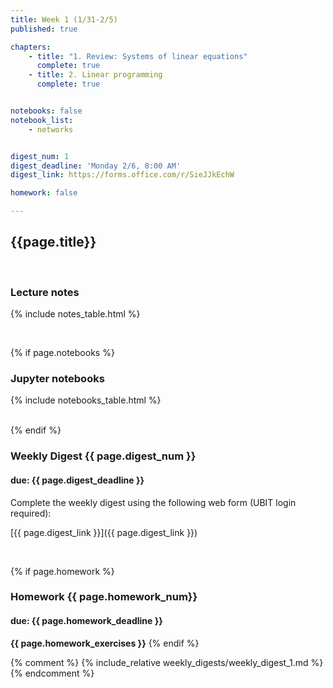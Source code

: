 ```yaml
---
title: Week 1 (1/31-2/5)
published: true

chapters:
    - title: "1. Review: Systems of linear equations"
      complete: true
    - title: 2. Linear programming
      complete: true


notebooks: false
notebook_list:
    - networks


digest_num: 1
digest_deadline: 'Monday 2/6, 8:00 AM'
digest_link: https://forms.office.com/r/SieJJkEchW

homework: false

---
```


<style>
    ul {
        padding-left: 20px;
    }
</style>


## {{page.title}}

<br/>

### Lecture notes

{% include notes_table.html %}

<br/>

{% if page.notebooks %}
### Jupyter notebooks

{% include notebooks_table.html %}

<br/>
{% endif %}

### Weekly Digest {{ page.digest_num }}
#### due: {{ page.digest_deadline }}

Complete the weekly digest using the following web form (UBIT login required):

[{{ page.digest_link }}]({{ page.digest_link }})

<br/>


{% if page.homework %}
### Homework {{ page.homework_num}}
#### due: {{ page.homework_deadline }}

<b>{{ page.homework_exercises }}</b>
{% endif %}

{% comment %}
{% include_relative weekly_digests/weekly_digest_1.md %}
{% endcomment %}